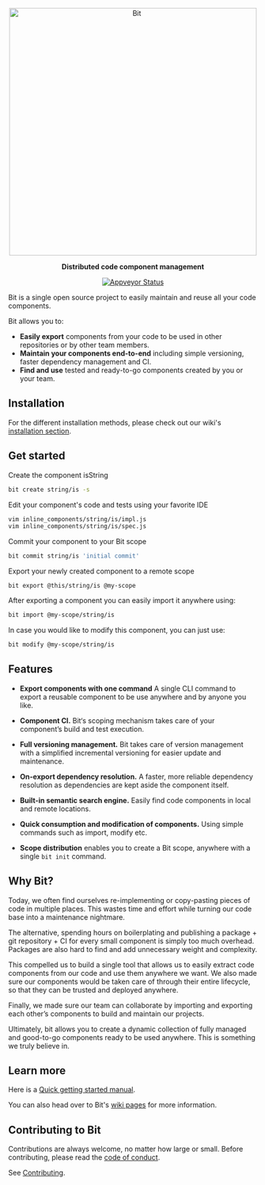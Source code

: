 <p align="center">
    <a href="https://bitsrc.io/">
        <img alt="Bit" src="https://s29.postimg.org/q9flqqoif/cover_github_1.png" width="500">
    </a>
</p>

<p align="center">
<b>Distributed code component management</b>
</p>
<p align="center">
  <a href="https://ci.appveyor.com/project/TeamBit/bit"><img alt="Appveyor Status" src="https://ci.appveyor.com/api/projects/status/pr2caxu6awb387lr?svg=true"></a>
</p>

Bit is a single open source project to easily maintain and reuse all your code components. 

Bit allows you to:

- **Easily export** components from your code to be used in other repositories or by other team members.
- **Maintain your components end-to-end** including simple versioning, faster dependency management and CI.
- **Find and use** tested and ready-to-go components created by you or your team.

## Installation
For the different installation methods, please check out our wiki's [installation section](https://github.com/teambit/bit/wiki/install).

## Get started
Create the component isString 
```bash
bit create string/is -s
```

Edit your component's code and tests using your favorite IDE
```bash
vim inline_components/string/is/impl.js
vim inline_components/string/is/spec.js
```

Commit your component to your Bit scope
```bash
bit commit string/is 'initial commit'
```

Export your newly created component to a remote scope
```
bit export @this/string/is @my-scope
```

After exporting a component you can easily import it anywhere using:
```bash
bit import @my-scope/string/is
```

In case you would like to modify this component, you can just use:
```bash
bit modify @my-scope/string/is
```

## Features

* **Export components with one command** A single CLI command to export a reusable component to be use anywhere and by anyone you like.

* **Component CI.** Bit‘s scoping mechanism takes care of your component’s build and test execution.

* **Full versioning management.** Bit takes care of version management with a simplified incremental versioning for easier update and maintenance.

* **On-export dependency resolution.** A faster, more reliable dependency resolution as dependencies are kept aside the component itself.

* **Built-in semantic search engine.** Easily find code components in local and remote locations.

* **Quick consumption and modification of components.** Using simple commands such as import, modify etc.

* **Scope distribution** enables you to create a Bit scope, anywhere with a single `bit init` command.

## Why Bit?

Today, we often find ourselves re-implementing or copy-pasting pieces of code in multiple places. This wastes time and effort while turning our code base into a maintenance nightmare.

The alternative, spending hours on boilerplating and publishing a package + git repository + CI for every small component is simply too much overhead. Packages are also hard to find and add unnecessary weight and complexity. 

This compelled us to build a single tool that allows us to easily extract code components from our code and use them anywhere we want. We also made sure our components would be taken care of through their entire lifecycle, so that they can be trusted and deployed anywhere.

Finally, we made sure our team can collaborate by importing and exporting each other’s components to build and maintain our projects. 

Ultimately, bit allows you to create a dynamic collection of fully managed and good-to-go components ready to be used anywhere. This is something we truly believe in.

## Learn more

Here is a [Quick getting started manual](https://github.com/teambit/bit/wiki/Getting-Started).

You can also head over to Bit's [wiki pages](https://github.com/teambit/bit/wiki) for more information.

## Contributing to Bit

Contributions are always welcome, no matter how large or small. Before contributing, please read the [code of conduct](CODE_OF_CONDUCT.md).

See [Contributing](CONTRIBUTING.md).
